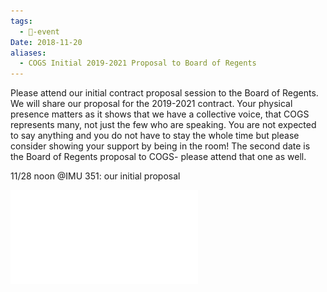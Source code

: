 ```yaml
---
tags:
  - 📅-event
Date: 2018-11-20
aliases:
  - COGS Initial 2019-2021 Proposal to Board of Regents
---
```

Please attend our initial contract proposal session to the Board of Regents. We will share our proposal for the 2019-2021 contract. Your physical presence matters as it shows that we have a collective voice, that COGS represents many, not just the few who are speaking. You are not expected to say anything and you do not have to stay the whole time but please consider showing your support by being in the room! The second date is the Board of Regents proposal to COGS- please attend that one as well.

11/28 noon @IMU 351: our initial proposal

![Union Initial Proposal 2019-2021.pdf](../../Attachments/Union%20Initial%20Proposal%202019-2021.pdf)